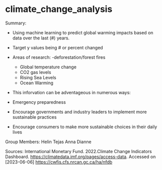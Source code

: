 # climate_change_analysis

Summary:

- Using machine learning to predict global warming impacts based on data over the last (#) years.
- Target y values being # or percent changed 
- Areas of research:
  -deforestation/forest fires
  - Global temperature change
  - CO2 gas levels
  - Rising Sea Levels
  - Ocean Warming
 
 - This inforvation can be adventageous in numerous ways:
  - Emergency preparedness
  - Encourage governments and industry leaders to implement more sustainable practices
  - Encourage consumers to make more sustainable choices in their daily lives



Group Members:
Helin 
Tejas
Anna
Dianne

Sources:
International Monetary Fund. 2022.Climate Change Indicators Dashboard. https://climatedata.imf.org/pages/access-data. Accessed on [2023-06-06]
https://cwfis.cfs.nrcan.gc.ca/ha/nfdb 
